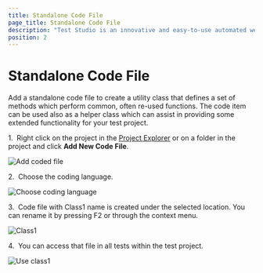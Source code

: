 ```yaml
---
title: Standalone Code File
page_title: Standalone Code File
description: "Test Studio is an innovative and easy-to-use automated web, WPF and load testing solution. Test Studio tests support essential technologies like ASP.NET AJAX, Silverlight, PHP and MVC. HTML5, Testing framework, functional testing, performance testing, load testing, exploratory testing, manual testing."
position: 2
---
```

# Standalone Code File

Add a standalone code file to create a utility class that defines a set of methods which perform common, often re-used functions. The code item can be used also as a helper class which can assist in providing some extended functionality for your test project.

1.&nbsp; Right click on the project in the <a href="/features/project-explorer/overview" target="_blank">Project Explorer</a> or on a folder in the project and click **Add New Code File**.

![Add coded file][1]

2.&nbsp; Choose the coding language.

![Choose coding language][2]

3.&nbsp; Code file with Class1 name is created under the selected location. You can rename it by pressing F2 or through the context menu.

![Class1][3]

4.&nbsp; You can access that file in all tests within the test project.

![Use class1][4]

[1]: /img/features/coded-steps/standalone-code-file/fig1.png 
[2]: /img/features/coded-steps/standalone-code-file/fig2.png
[3]: /img/features/coded-steps/standalone-code-file/fig3.png 
[4]: /img/features/coded-steps/standalone-code-file/fig4.png 

